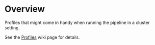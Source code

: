Overview
============

Profiles that might come in handy when running the pipeline in a cluster setting.

See the [Profiles](https://github.com/lczech/grenepipe/wiki/Profiles) wiki page for details.
